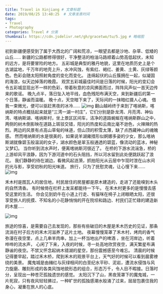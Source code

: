 ```yaml
---
title: Travel in Xinjiang # 文章标题  
date: 2019/08/25 13:48:25  # 文章发表时间
tags:
- Travel
- Photography
categories: Travel # 分类
thumbnail: https://cdn.jsdelivr.net/gh/gracetwo/tu/5.jpg # 略缩图
---
```


初到新疆便感受到了属于大西北的广阔和荒凉，一眼望去都是沙地、杂草、低矮的山丘......
新疆的公路都修得很好，干净整洁的柏油马路顺着山势高低起伏，未知的远方，是将要冒险的地方。
五彩城是典型的雅丹地貌，这里在地质历史上是个古湖盆地，千万年的地壳上升，水冲风蚀，有紫红、褐红、姜黄、土黄、灰绿等颜色。色彩会随太阳照射角度的变化而变化。
连绵起伏的山丘簇拥在一起，似凝固的海浪，似天边掉落的晚霞。
观赏五彩城最佳时间是日落的时候，阳光的变幻会令五彩城显现出不一样的色彩，带着秋意的凉风拂面而过，阵阵风声似一首天边传来的歌谣。
晚九点半，落日坠入地平线，血色残阳布满天空，来到新疆后的第一个日落，静谧而温暖。
晚十点，天空暗下来了，天际间的一抹暗红摄人心魂。
借我一束微光，便可以驱赶黑夜的冰冷……
![img](https://cdn.jsdelivr.net/gh/gracetwo/tu/20.jpg)
翻山越岭终于来到了喀纳斯，喀纳斯的特点概括起来就是“三湾一湖一村庄”，它们分别是卧龙湾、月亮湾、神仙湾、喀纳斯湖、喀纳斯村，坐上景区区间车，洁净的道路蜿蜒在喀纳斯群山之中，两侧的树木倒影映在道路上斑驳交错，阳光的热度和云南比毫不逊色，火辣辣的热烈。两边的风景有点高山草甸的味道，但山顶的积雪太薄，缺了点西藏神山的魂魄感。
然而喀纳斯的水是很美的，如果说羊湖雍措形似婀娜多姿的少女，那么喀纳斯湖就像碧玉般温润的女子，湖水颜色是翠玉般通透的碧蓝，像流动的蓝冰，神秘又梦幻。
当你听到流水声时，便离喀纳斯河很近了。
在桥的下游水流湍急，桥的上游却风平浪静，因为下游河道中的石头阻挡，所以河水留到此处便跳跃起了浪花。
我们静静的待在湖边，看微风起涟漪，抓拍阳光从云层中乍现时泄在山水间的光与影，享受初秋的阳光味道。
旅行，只为了抚慰灵魂，让心慢下来……
![img](https://cdn.jsdelivr.net/gh/gracetwo/tu/4.jpg)

禾木村是图瓦人的居住地，村民居住的房屋都是原木建造的，走进了还能嗅到木头的自然清香。
有时候倚在栏杆上发呆都能待一下午。
在禾木村更多的是慢慢去感受这里的生活。
你会见到奶牛在小道上行走、有猫咪在椅子上闭眼晒太阳，还很享受旅人的抚摸、不知名的小花静悄悄的开在院坝和路边、村民们正忙碌的建造新的木屋.....

![img](https://cdn.jsdelivr.net/gh/gracetwo/tu/3.jpg)

旅途的惊喜，是需要自己去发现的，那些有些破旧的木屋是禾木历史的见证，那条流淌在村子后方的禾木河滋养了这片土地。
夜幕慢慢笼罩了禾木村，烤肉的香气弥漫在夜空里，点上几串羊肉串，加上一杯当地出产的啤酒 ，坐在河岸边，听着哗哗的流水声， 心闲了下来，入夜的时候，寻一处高地欣赏夜空，满天繁星布满静谧的夜空。不禁又怀念起纳木错湖的星空，那份震撼感至今难忘。
清晨的时候记得要早起，踏过禾木桥，爬到禾木的观景平台上，天气好的时候可以看到晨雾缭绕的美景。
魔鬼城是由赭红与灰绿相间的白垩纪水平砂、泥岩，遭流水侵蚀与风力旋磨、雕刻形成的各类风蚀地貌形态的组合，形态万千，令人目不暇接。日落时分，呈现出一种苍茫孤独遗世的感觉。
太阳沉下了山，黑夜笼罩下的魔鬼城，一片死寂，只有夜风轻轻拂过，一种旷世的孤独感潮水般涌了过来，层层包裹住我的身心，凝重在旅人的心底。